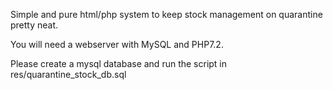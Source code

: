 Simple and pure html/php system to keep stock management on quarantine pretty neat. 

You will need a webserver with MySQL and PHP7.2. 

Please create a mysql database and run the script in res/quarantine_stock_db.sql